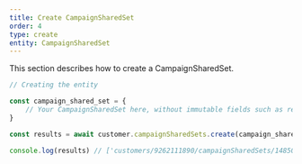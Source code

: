 ```yaml
---
title: Create CampaignSharedSet
order: 4
type: create
entity: CampaignSharedSet
---
```


This section describes how to create a CampaignSharedSet.

```javascript
// Creating the entity

const campaign_shared_set = {
    // Your CampaignSharedSet here, without immutable fields such as resource_name
}

const results = await customer.campaignSharedSets.create(campaign_shared_set)

console.log(results) // ['customers/9262111890/campaignSharedSets/1485014801~1788591305']
```
